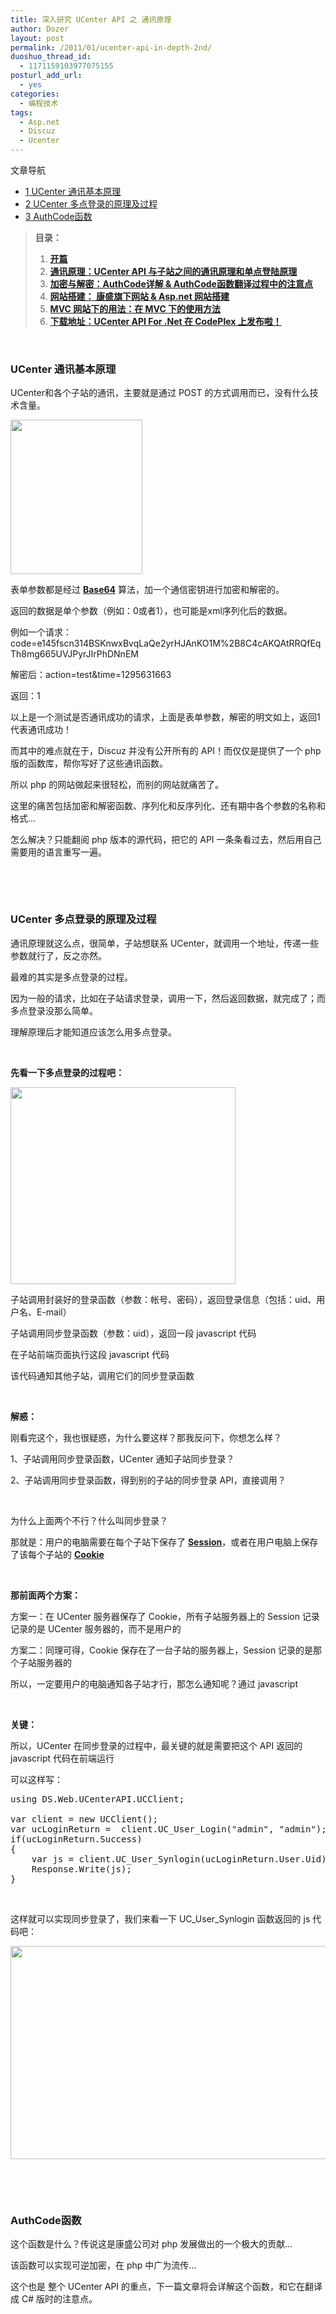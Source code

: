 ```yaml
---
title: 深入研究 UCenter API 之 通讯原理
author: Dozer
layout: post
permalink: /2011/01/ucenter-api-in-depth-2nd/
duoshuo_thread_id:
  - 1171159103977075155
posturl_add_url:
  - yes
categories:
  - 编程技术
tags:
  - Asp.net
  - Discuz
  - Ucenter
---
```

<div id="toc_container" class="no_bullets">
  <p class="toc_title">
    文章导航
  </p>
  
  <ul class="toc_list">
    <li>
      <a href="#UCenter"><span class="toc_number toc_depth_1">1</span> UCenter 通讯基本原理</a>
    </li>
    <li>
      <a href="#UCenter-2"><span class="toc_number toc_depth_1">2</span> UCenter 多点登录的原理及过程</a>
    </li>
    <li>
      <a href="#AuthCode"><span class="toc_number toc_depth_1">3</span> AuthCode函数</a>
    </li>
  </ul>
</div>

> **目录：**
> 
> 1.  <a href="http://www.dozer.cc/2011/01/ucenter-api-in-depth-1st/" target="_blank"><strong>开篇</strong></a>
> 2.  <a href="http://www.dozer.cc/2011/01/ucenter-api-in-depth-2nd/" target="_blank"><strong>通讯原理：UCenter API 与子站之间的通讯原理和单点登陆原理</strong></a>
> 3.  <a href="http://www.dozer.cc/2011/01/ucenter-api-in-depth-3rd/" target="_blank"><strong>加密与解密：AuthCode详解 & AuthCode函数翻译过程中的注意点</strong></a>
> 4.  **<a href="http://www.dozer.cc/2011/02/ucenter-api-in-depth-4th/" target="_blank">网站搭建： 康盛旗下网站 & Asp.net 网站搭建</a>**
> 5.  **<a href="http://www.dozer.cc/2011/04/ucenter-api-in-depth-5th/" target="_blank">MVC 网站下的用法：在 MVC 下的使用方法</a>**
> 6.  **<a href="http://www.dozer.cc/2011/05/ucenter-api-for-net-on-codeplex/" target="_blank">下载地址：UCenter API For .Net 在 CodePlex 上发布啦！</a>**

&nbsp;

### <span id="UCenter">UCenter 通讯基本原理</span>

UCenter和各个子站的通讯，主要就是通过 POST 的方式调用而已，没有什么技术含量。

[<img class="alignnone size-full wp-image-193" title="ucenterapi" alt="" src="http://www.dozer.cc/wp-content/uploads/2011/01/ucenterapi.png" width="211" height="247" />][1]

表单参数都是经过 **<a href="http://zh.wikipedia.org/zh-cn/Base64" target="_blank">Base64</a>** 算法，加一个通信密钥进行加密和解密的。

返回的数据是单个参数（例如：0或者1），也可能是xml序列化后的数据。

例如一个请求：code=e145fscn314BSKnwxBvqLaQe2yrHJAnKO1M%2B8C4cAKQAtRRQfEqTh8mg665UVJPyrJIrPhDNnEM

解密后：action=test&time=1295631663

返回：1

以上是一个测试是否通讯成功的请求，上面是表单参数，解密的明文如上，返回1代表通讯成功！

<!--more-->

而其中的难点就在于，Discuz 并没有公开所有的 API！而仅仅是提供了一个 php 版的函数库，帮你写好了这些通讯函数。

所以 php 的网站做起来很轻松，而别的网站就痛苦了。

这里的痛苦包括加密和解密函数、序列化和反序列化、还有期中各个参数的名称和格式…

怎么解决？只能翻阅 php 版本的源代码，把它的 API 一条条看过去，然后用自己需要用的语言重写一遍。

&nbsp;

&nbsp;

### <span id="UCenter-2">UCenter 多点登录的原理及过程</span>

通讯原理就这么点，很简单，子站想联系 UCenter，就调用一个地址，传递一些参数就行了，反之亦然。

最难的其实是多点登录的过程。

因为一般的请求，比如在子站请求登录，调用一下，然后返回数据，就完成了；而多点登录没那么简单。

理解原理后才能知道应该怎么用多点登录。

&nbsp;

**先看一下多点登录的过程吧：**

[<img class="alignnone size-full wp-image-130" title="login" alt="" src="http://www.dozer.cc/wp-content/uploads/2011/01/login.png" width="360" height="315" />][2]

子站调用封装好的登录函数（参数：帐号、密码），返回登录信息（包括：uid、用户名、E-mail）

子站调用同步登录函数（参数：uid），返回一段 javascript 代码

在子站前端页面执行这段 javascript 代码

该代码通知其他子站，调用它们的同步登录函数

&nbsp;

**解惑：**

刚看完这个，我也很疑惑，为什么要这样？那我反问下，你想怎么样？

1、子站调用同步登录函数，UCenter 通知子站同步登录？

2、子站调用同步登录函数，得到别的子站的同步登录 API，直接调用？

&nbsp;

为什么上面两个不行？什么叫同步登录？

那就是：用户的电脑需要在每个子站下保存了 **<a href="http://www.google.com/search?q=asp.net+session" target="_blank">Session</a>**，或者在用户电脑上保存了该每个子站的 **<a href="http://www.google.com/search?q=cookie" target="_blank">Cookie</a>**

&nbsp;

**那前面两个方案：**

方案一：在 UCenter 服务器保存了 Cookie，所有子站服务器上的 Session 记录记录的是 UCenter 服务器的，而不是用户的

方案二：同理可得，Cookie 保存在了一台子站的服务器上，Session 记录的是那个子站服务器的

所以，一定要用户的电脑通知各子站才行，那怎么通知呢？通过 javascript

&nbsp;

**关键：**

所以，UCenter 在同步登录的过程中，最关键的就是需要把这个 API 返回的 javascript 代码在前端运行

可以这样写：

<pre class="brush:csharp">using DS.Web.UCenterAPI.UCClient;

var client = new UCClient();
var ucLoginReturn =  client.UC_User_Login("admin", "admin");
if(ucLoginReturn.Success)
{
    var js = client.UC_User_Synlogin(ucLoginReturn.User.Uid);
    Response.Write(js);
}</pre>

&nbsp;

这样就可以实现同步登录了，我们来看一下 UC\_User\_Synlogin 函数返回的 js 代码吧：

[<img class="alignnone size-full wp-image-132" title="login_js" alt="" src="http://www.dozer.cc/wp-content/uploads/2011/01/login_js.png" width="545" height="341" />][3]

&nbsp;

&nbsp;

### <span id="AuthCode">AuthCode函数</span>

这个函数是什么？传说这是康盛公司对 php 发展做出的一个极大的贡献…

该函数可以实现可逆加密，在 php 中广为流传…

这个也是 整个 UCenter API 的重点，下一篇文章将会详解这个函数，和它在翻译成 C# 版时的注意点。

 [1]: http://www.dozer.cc/wp-content/uploads/2011/01/ucenterapi.png
 [2]: http://www.dozer.cc/wp-content/uploads/2011/01/login.png
 [3]: http://www.dozer.cc/wp-content/uploads/2011/01/login_js.png